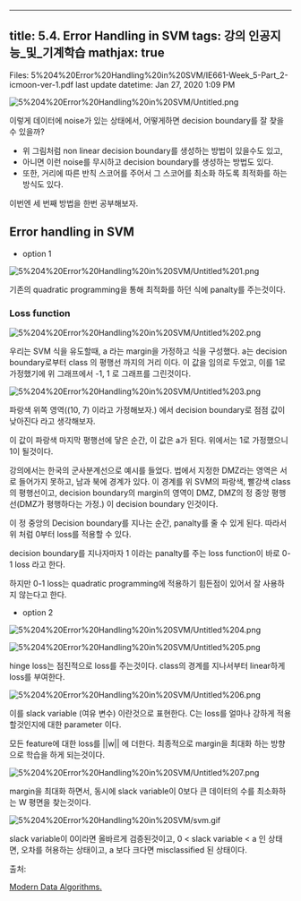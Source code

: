 
--- 
title:  5.4. Error Handling in SVM 
tags: 강의 인공지능_및_기계학습
mathjax: true
---



Files: 5%204%20Error%20Handling%20in%20SVM/IE661-Week_5-Part_2-icmoon-ver-1.pdf
last update datetime: Jan 27, 2020 1:09 PM

![5%204%20Error%20Handling%20in%20SVM/Untitled.png](5%204%20Error%20Handling%20in%20SVM/Untitled.png)

이렇게 데이터에 noise가 있는 상태에서, 어떻게하면 decision boundary를 잘 찾을 수 있을까?

- 위 그림처럼 non linear decision boundary를 생성하는 방법이 있을수도 있고,
- 아니면 이런 noise를 무시하고 decision boundary를 생성하는 방법도 있다.
- 또한, 거리에 따른 반칙 스코어를 주어서 그 스코어를 최소화 하도록 최적화를 하는 방식도 있다.

이번엔 세 번째 방법을 한번 공부해보자.

## Error handling in SVM

- option 1

![5%204%20Error%20Handling%20in%20SVM/Untitled%201.png](5%204%20Error%20Handling%20in%20SVM/Untitled%201.png)

기존의 quadratic programming을 통해 최적화를 하던 식에 panalty를 주는것이다.

### Loss function

![5%204%20Error%20Handling%20in%20SVM/Untitled%202.png](5%204%20Error%20Handling%20in%20SVM/Untitled%202.png)

우리는 SVM 식을 유도할때, a 라는 margin을 가정하고 식을 구성했다. a는 decision boundary로부터 class 의 평행선 까지의 거리 이다. 이 값을 임의로 두었고, 이를 1로 가정했기에 위 그래프에서 -1, 1 로 그래프를 그린것이다.

![5%204%20Error%20Handling%20in%20SVM/Untitled%203.png](5%204%20Error%20Handling%20in%20SVM/Untitled%203.png)

파랑색 위쪽 영역((10, 7) 이라고 가정해보자.) 에서 decision boundary로 점점 값이 낮아진다 라고 생각해보자.

이 값이 파랑색 마지막 평행선에 닿은 순간, 이 값은 a가 된다. 위에서는 1로 가정했으니 1이 될것이다.

강의에서는 한국의 군사분계선으로 예시를 들었다. 법에서 지정한 DMZ라는 영역은 서로 들어가지 못하고, 남과 북에 경계가 있다. 이 경계를 위 SVM의 파랑색, 빨강색 class의 평행선이고, decision boundary의 margin의 영역이 DMZ, DMZ의 정 중앙 평행선(DMZ가 평행하다는 가정.) 이 decision boundary 인것이다.

이 정 중앙의 Decision boundary를 지나는 순간, panalty를 줄 수 있게 된다. 따라서 위 처럼 0부터 loss를 적용할 수 있다.

decision boundary를 지나자마자 1 이라는 panalty를 주는 loss function이 바로 0-1  loss 라고 한다.

하지만 0-1 loss는 quadratic programming에 적용하기 힘든점이 있어서 잘 사용하지 않는다고 한다.

- option 2

![5%204%20Error%20Handling%20in%20SVM/Untitled%204.png](5%204%20Error%20Handling%20in%20SVM/Untitled%204.png)

![5%204%20Error%20Handling%20in%20SVM/Untitled%205.png](5%204%20Error%20Handling%20in%20SVM/Untitled%205.png)

hinge loss는 점진적으로 loss를 주는것이다. class의 경계를 지나서부터 linear하게 loss를 부여한다.

![5%204%20Error%20Handling%20in%20SVM/Untitled%206.png](5%204%20Error%20Handling%20in%20SVM/Untitled%206.png)

이를 slack variable (여유 변수) 이란것으로 표현한다. C는 loss를 얼마나 강하게 적용할것인지에 대한 parameter 이다.

모든 feature에 대한 loss를 ||w|| 에 더한다. 최종적으로 margin을 최대화 하는 방향으로 학습을 하게 되는것이다.

![5%204%20Error%20Handling%20in%20SVM/Untitled%207.png](5%204%20Error%20Handling%20in%20SVM/Untitled%207.png)

margin을 최대화 하면서, 동시에 slack variable이 0보다 큰 데이터의 수를 최소화하는 W 평면을 찾는것이다.

![5%204%20Error%20Handling%20in%20SVM/svm.gif](5%204%20Error%20Handling%20in%20SVM/svm.gif)

slack variable이 0이라면 올바르게 검증된것이고, 0 < slack variable < a 인 상태면, 오차를 허용하는 상태이고, a 보다 크다면 misclassified 된 상태이다. 

출처: 

[Modern Data Algorithms.](http://steve-cronin.blogspot.com/2010/09/modern-analytics-look-at-smo.html)